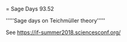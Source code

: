 = Sage Days 93.52

'''''Sage days on Teichmüller theory'''''

See https://if-summer2018.sciencesconf.org/
